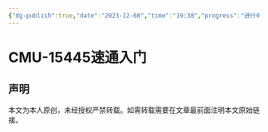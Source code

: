 ```yaml
---
{"dg-publish":true,"date":"2023-12-08","time":"19:38","progress":"进行中","tags":["数据库","入门指南"],"permalink":"/入门指南/CMU-15445速通入门/","dgPassFrontmatter":true}
---
```



# CMU-15445速通入门


## 声明

本文为本人原创，未经授权严禁转载。如需转载需要在文章最前面注明本文原始链接。

